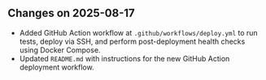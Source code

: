 ## Changes on 2025-08-17
- Added GitHub Action workflow at `.github/workflows/deploy.yml` to run tests, deploy via SSH, and perform post-deployment health checks using Docker Compose.
- Updated `README.md` with instructions for the new GitHub Action deployment workflow.
